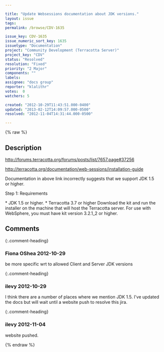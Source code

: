 ```yaml
---

title: "Update Websessions documentation about JDK versions."
layout: issue
tags: 
permalink: /browse/CDV-1635

issue_key: CDV-1635
issue_numeric_sort_key: 1635
issuetype: "Documentation"
project: "Community Development (Terracotta Server)"
project_key: "CDV"
status: "Resolved"
resolution: "Fixed"
priority: "2 Major"
components: ""
labels: 
assignee: "docs group"
reporter: "klalithr"
votes:  0
watchers: 5

created: "2012-10-29T11:43:51.000-0400"
updated: "2013-02-12T14:09:57.000-0500"
resolved: "2012-11-04T14:31:44.000-0500"

---
```




{% raw %}



## Description

<div markdown="1" class="description">

http://forums.terracotta.org/forums/posts/list/7657.page#37256

http://terracotta.org/documentation/web-sessions/installation-guide

Documentation in above link incorrectly suggests that we support JDK 1.5 or higher.

Step 1: Requirements 

\* JDK 1.5 or higher. 
\* Terracotta 3.7 or higher Download the kit and run the installer on the machine that will host the Terracotta server. For use with WebSphere, you must have kit version 3.2.1\_2 or higher. 

</div>

## Comments


{:.comment-heading}
### **Fiona OShea** <span class="date">2012-10-29</span>

<div markdown="1" class="comment">

be more specific wrt to allowed Client and Server JDK versions


</div>


{:.comment-heading}
### **ilevy** <span class="date">2012-10-29</span>

<div markdown="1" class="comment">

I think there are a number of places where we mention JDK 1.5. I've updated the docs but will wait until a website push to resolve this jira.

</div>


{:.comment-heading}
### **ilevy** <span class="date">2012-11-04</span>

<div markdown="1" class="comment">

website pushed.

</div>



{% endraw %}
